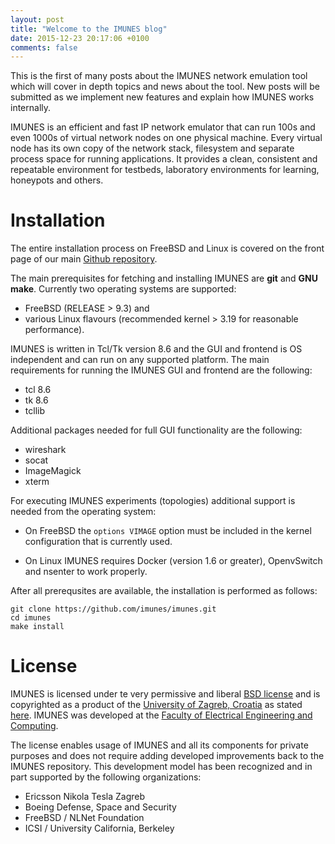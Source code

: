 ```yaml
---
layout: post
title: "Welcome to the IMUNES blog"
date: 2015-12-23 20:17:06 +0100
comments: false
---
```


This is the first of many posts about the IMUNES network emulation tool which
will cover in depth topics and news about the tool. New posts will be submitted
as we implement new features and explain how IMUNES works internally.

IMUNES is an efficient and fast IP network emulator that can run 100s and even
1000s of virtual network nodes on one physical machine. Every virtual node has
its own copy of the network stack, filesystem and separate process space for
running applications. It provides a clean, consistent and repeatable environment
for testbeds, laboratory environments for learning, honeypots and others.

Installation
============

The entire installation process on FreeBSD and Linux is covered on the front
page of our main [Github repository](https://github.com/imunes/imunes).

The main prerequisites for fetching and installing IMUNES are **git** and **GNU
make**. Currently two operating systems are supported:

- FreeBSD (RELEASE > 9.3) and
- various Linux flavours (recommended kernel > 3.19 for reasonable performance).

IMUNES is written in Tcl/Tk version 8.6 and the GUI and frontend is OS
independent and can run on any supported platform. The main requirements for
running the IMUNES GUI and frontend are the following:

- tcl 8.6
- tk 8.6
- tcllib

Additional packages needed for full GUI functionality are the following:

- wireshark
- socat
- ImageMagick
- xterm

For executing IMUNES experiments (topologies) additional support is needed from
the operating system:

- On FreeBSD the `options VIMAGE` option must be included in the kernel
  configuration that is currently used.

- On Linux IMUNES requires Docker (version 1.6 or greater), OpenvSwitch and
  nsenter to work properly.

After all prerequsites are available, the installation is performed as follows:

```console
git clone https://github.com/imunes/imunes.git
cd imunes
make install
```

License
=======

IMUNES is licensed under te very permissive and liberal [BSD
license](http://www.linfo.org/bsdlicense.html) and is copyrighted as a product
of the [University of Zagreb, Croatia](http://unizg.hr) as stated
[here](https://github.com/imunes/imunes/blob/master/COPYRIGHT). IMUNES was
developed at the [Faculty of Electrical Engineering and
Computing](http://fer.unizg.hr).

The license enables usage of IMUNES and all its components for private purposes
and does not require adding developed improvements back to the IMUNES
repository. This development model has been recognized and in part supported by
the following organizations:

- Ericsson Nikola Tesla Zagreb
- Boeing Defense, Space and Security
- FreeBSD / NLNet Foundation
- ICSI / University California, Berkeley
